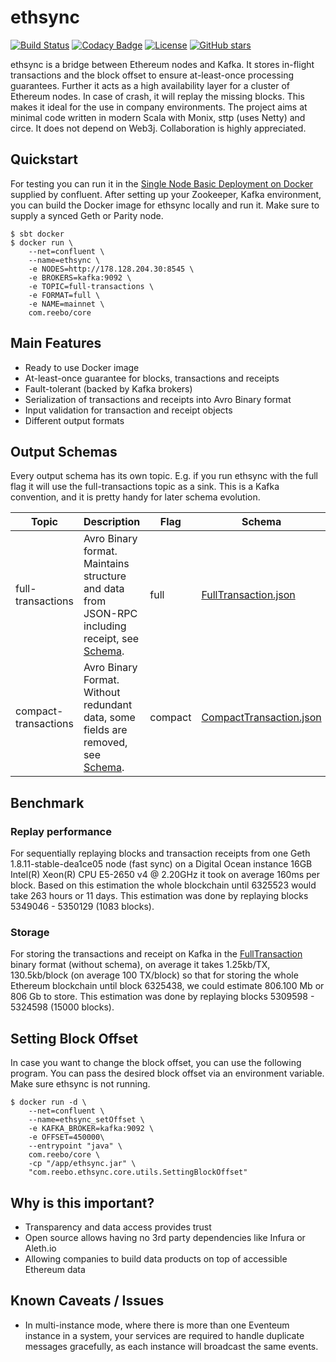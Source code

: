 # ethsync

[![Build Status](https://travis-ci.org/reeboio/ethsync.svg?branch=master)](https://travis-ci.org/reeboio/ethsync) [![Codacy Badge](https://api.codacy.com/project/badge/Grade/fe92a454c96e4cc398de80a060ba3376)](https://www.codacy.com/app/jpzk/ethsync_2?utm_source=github.com&amp;utm_medium=referral&amp;utm_content=jpzk/ethsync&amp;utm_campaign=Badge_Grade)
[![License](http://img.shields.io/:license-Apache%202-grey.svg)](http://www.apache.org/licenses/LICENSE-2.0.txt) [![GitHub stars](https://img.shields.io/github/stars/reeboio/ethsync.svg?style=flat)](https://github.com/jpzk/ethsync/stargazers) 

ethsync is a bridge between Ethereum nodes and Kafka. It stores in-flight transactions and the block offset to ensure at-least-once processing guarantees. Further it acts as a high availability layer for a cluster of Ethereum nodes. In case of crash, it will replay the missing blocks. This makes it ideal for the use in company environments. The project aims at minimal code written in modern Scala with Monix, sttp (uses Netty) and circe. It does not depend on Web3j. Collaboration is highly appreciated. 

## Quickstart

For testing you can run it in the [Single Node Basic Deployment on Docker](https://docs.confluent.io/current/installation/docker/docs/installation/single-node-client.html) supplied by confluent. After setting up your Zookeeper, Kafka environment, you can build the Docker image for ethsync locally and run it. Make sure to supply a synced Geth or Parity node.

```
$ sbt docker
$ docker run \ 
    --net=confluent \
    --name=ethsync \
    -e NODES=http://178.128.204.30:8545 \
    -e BROKERS=kafka:9092 \
    -e TOPIC=full-transactions \
    -e FORMAT=full \
    -e NAME=mainnet \
    com.reebo/core
```

## Main Features

* Ready to use Docker image
* At-least-once guarantee for blocks, transactions and receipts
* Fault-tolerant (backed by Kafka brokers)
* Serialization of transactions and receipts into Avro Binary format
* Input validation for transaction and receipt objects
* Different output formats

## Output Schemas 

Every output schema has its own topic. E.g. if you run ethsync with the full flag it will use the full-transactions topic as a sink. This is a Kafka convention, and it is pretty handy for later schema evolution. 

| Topic | Description | Flag | Schema | 
| --- | --- | --- | --- | 
| full-transactions | Avro Binary format. Maintains structure and data from JSON-RPC including receipt, see [Schema](https://github.com/jpzk/ethsync/blob/master/avro/FullTransaction.json). | full | [FullTransaction.json](https://github.com/jpzk/ethsync/blob/master/avro/FullTransaction.json)  |
| compact-transactions | Avro Binary Format. Without redundant data, some fields are removed, see [Schema](https://github.com/jpzk/ethsync/blob/master/avro/CompactTransaction.json). | compact | [CompactTransaction.json](https://github.com/jpzk/ethsync/blob/master/avro/CompactTransaction.json) |

## Benchmark 

### Replay performance

For sequentially replaying blocks and transaction receipts from one Geth 1.8.11-stable-dea1ce05 node (fast sync) on a Digital Ocean instance 16GB Intel(R) Xeon(R) CPU E5-2650 v4 @ 2.20GHz it took on average 160ms per block. Based on this estimation the whole blockchain until 6325523 would take 263 hours or 11 days. This estimation was done by replaying blocks 5349046 - 5350129 (1083 blocks). 

### Storage

For storing the transactions and receipt on Kafka in the [FullTransaction](https://github.com/jpzk/ethsync/blob/master/avro/FullTransaction.json) binary format (without schema), on average it takes 1.25kb/TX, 130.5kb/block (on average 100 TX/block) so that for storing the whole Ethereum blockchain until block 6325438, we could estimate 806.100 Mb or 806 Gb to store. This estimation was done by replaying blocks 5309598 - 5324598 (15000 blocks). 

## Setting Block Offset

In case you want to change the block offset, you can use the following program. You can pass the desired block offset via an environment variable. Make sure ethsync is not running. 

```$xslt
$ docker run -d \
    --net=confluent \
    --name=ethsync_setOffset \
    -e KAFKA_BROKER=kafka:9092 \
    -e OFFSET=450000\
    --entrypoint "java" \
    com.reebo/core \
    -cp "/app/ethsync.jar" \
    "com.reebo.ethsync.core.utils.SettingBlockOffset"
```

## Why is this important?

* Transparency and data access provides trust 
* Open source allows having no 3rd party dependencies like Infura or Aleth.io
* Allowing companies to build data products on top of accessible Ethereum data

## Known Caveats / Issues
* In multi-instance mode, where there is more than one Eventeum instance in a system, your services are required to handle duplicate messages gracefully, as each instance will broadcast the same events.
